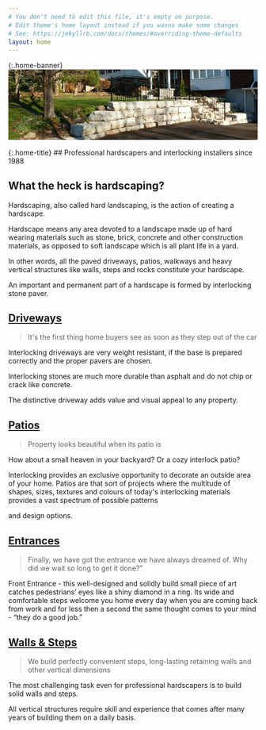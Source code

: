 ```yaml
---
# You don't need to edit this file, it's empty on purpose.
# Edit theme's home layout instead if you wanna make some changes
# See: https://jekyllrb.com/docs/themes/#overriding-theme-defaults
layout: home
---
```


{:.home-banner}
![wall](assets/img/wp23071c83_05_06.jpg)

<div class="banner" markdown="1">
{:.home-title}
## Professional hardscapers and interlocking installers since 1988
</div>

## What the heck is hardscaping?

Hardscaping, also called hard landscaping, is the action of creating a hardscape.

Hardscape means any area devoted to a landscape made up of hard wearing materials such as stone, brick, concrete and other construction materials, as opposed to soft landscape which is all plant life in a yard.

In other words, all the paved driveways, patios, walkways and heavy vertical structures like walls, steps and rocks constitute your hardscape.

An important and permanent part of a hardscape is formed by interlocking stone paver.

## [Driveways](/driveways)

<blockquote>
  It's the first thing home buyers see as soon as they step out of the car
</blockquote>

Interlocking driveways are very weight resistant, if the base is prepared correctly and the proper pavers are chosen.

Interlocking stones are much more durable than asphalt and do not chip or crack like concrete.

The distinctive driveway adds value and visual appeal to any property.

## [Patios](/patios)

<blockquote>
  Property looks beautiful when its patio is
</blockquote>

How about a small heaven in your backyard? Or a cozy interlock patio?

Interlocking provides an exclusive opportunity to decorate an outside area of your home. Patios are that sort of projects where the multitude of shapes, sizes, textures and colours of today's interlocking materials provides a vast spectrum of possible patterns

and design options.

## [Entrances](/entrances)

<blockquote>
  Finally, we have got the entrance we have always dreamed of. Why did we wait so long to get it done?”
</blockquote>

Front Entrance - this well-designed and solidly build small piece of art catches pedestrians’ eyes like a shiny diamond in a ring.  Its wide and comfortable steps welcome you home every day when you are coming back  from work and for less then a second the same thought comes to your mind - “they do a good job.”

## [Walls & Steps](/walls-and-steps)

<blockquote>
  We build perfectly convenient steps, long-lasting retaining walls and other vertical dimensions
</blockquote>

The most challenging task even for professional hardscapers is to build solid walls and steps.

All vertical structures require skill and experience that comes after many years of building them on a daily basis.

